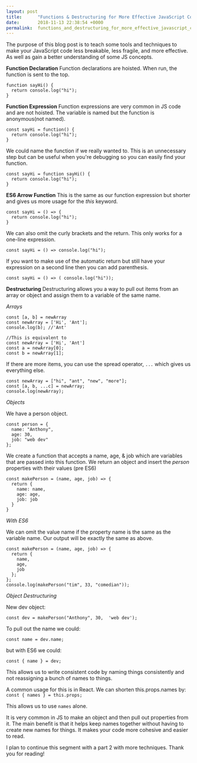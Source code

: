```yaml
---
layout: post
title:      "Functions & Destructuring for More Effective JavaScript Code - ES6"
date:       2018-11-13 22:38:54 +0000
permalink:  functions_and_destructuring_for_more_effective_javascript_code_-_es6
---
```



The purpose of this blog post is to teach some tools and techniques to make your JavaScript code less breakable, less fragile, and more effective. As well as gain a better understanding of some JS concepts.

**Function Declaration**
Function declarations are hoisted. When run, the function is sent to the top. 
```
function sayHi() {
  return console.log("hi");
}
```

**Function Expression**
Function expressions are very common in JS code and are not hoisted. The variable is named but the function is anonymous(not named).

```
const sayHi = function() {
  return console.log("hi");
}
```

We could name the function if we really wanted to. This is an unnecessary step but can be useful when you're debugging so you can easily find your function.

```
const sayHi = function sayHi() {
  return console.log("hi");
}
```

**ES6 Arrow Function**
This is the same as our function expression but shorter and gives us more usage for the *this* keyword.
```
const sayHi = () => {
  return console.log("hi");
}
```

We can also omit the curly brackets and the return. This only works for a one-line expression.

`const sayHi = () => console.log("hi");`

If you want to make use of the automatic return but still have your expression on a second line then you can add parenthesis.

`const sayHi = () => (
console.log("hi"));`


**Destructuring**
Destructuring allows you a way to pull out items from an array or object and assign them to a variable of the same name.

*Arrays*

```
const [a, b] = newArray
const newArray = ['Hi', 'Ant'];
console.log(b); //'Ant'

//This is equivalent to
const newArray = ['Hi', 'Ant']
const a = newArray[0];
const b = newArray[1];
```

If there are more items, you can use the spread operator, `...` which gives us everything else.

```
const newArray = ["hi", "ant", "new", "more"];
const [a, b, ...c] = newArray;
console.log(newArray);
```

*Objects*

We have a person object.
```
const person = {
  name: "Anthony",
  age: 30,
  job: "web dev"
};
```

We create a function that accepts a name, age, & job which are variables that are passed into this function. We return an object and insert the *person* properties with their values (pre ES6)
```
const makePerson = (name, age, job) => {
  return {
    name: name,
    age: age,
    job: job
  }
}
```

*With ES6*

We can omit the value name if the property name is the same as the variable name. Our output will be exactly the same as above.

```
const makePerson = (name, age, job) => {
  return {
    name,
    age,
    job
  };
};
console.log(makePerson("tim", 33, "comedian"));
```

*Object Destructuring*

New dev object:

`const dev = makePerson("Anthony", 30,  'web dev');`

To pull out the name we could:

`const name = dev.name;`

but with ES6 we could:

`const { name } = dev;`

This allows us to write consistent code by naming things consistently and not reassigning a bunch of names to things.

A common usage for this is in React. We can shorten this.props.names by:
`const { names } = this.props;`

This allows us to use `names` alone.

It is very common in JS to make an object and then pull out properties from it. The main benefit is that it helps keep names together without having to create new names for things. It makes your code more cohesive and easier to read.

I plan to continue this segment with a part 2 with more techniques. Thank you for reading!

